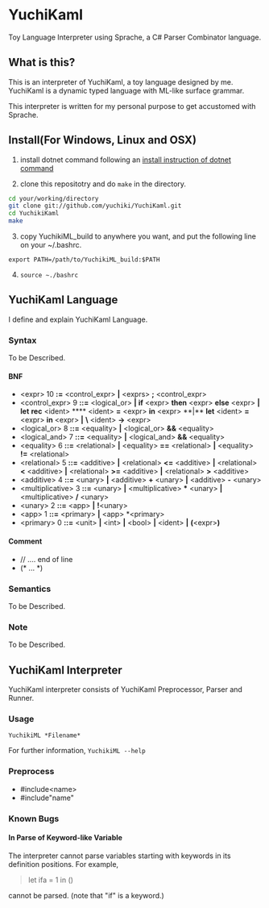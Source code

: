 # YuchiKaml

Toy Language Interpreter using Sprache, a C# Parser Combinator language.

## What is this?

This is an interpreter of YuchiKaml, a toy language designed by me.
YuchiKaml is a dynamic typed language with ML-like surface grammar.

This interpreter is written for my personal purpose to get accustomed with Sprache.

## Install(For Windows, Linux and OSX)

1. install dotnet command following an [install instruction of dotnet command](https://dotnet.microsoft.com/learn/dotnet/hello-world-tutorial)

2. clone this repositotry and do `make` in the directory.

```sh
cd your/working/directory
git clone git://github.com/yuchiki/YuchiKaml.git
cd YuchikiKaml
make
```

3. copy YuchikiML_build to anywhere you want, and put the following line on your ~/.bashrc.

`export PATH=/path/to/YuchikiML_build:$PATH`

4. `source ~./bashrc`


## YuchiKaml Language

I define and explain YuchiKaml Language.

### Syntax

To be Described.

#### BNF

-   \<expr\> 10 **:=** \<control_expr> **|** \<exprs\> **;** \<control_expr>
-   \<control_expr\> 9 **::=** \<logical_or\> **|** **if** \<expr\> **then** \<expr\> **else** \<expr\> **|** **let** **rec** \<ident\> **\*\* <ident\> **=** \<expr\> **in** \<expr\> **|\*\* **let** \<ident\> **=** \<expr\> **in** \<expr\> **|** **\\** \<ident\> **->** \<expr\>
-   \<logical_or\> 8 **::=** \<equality\> **|** \<logical_or\> **&&** \<equality\>
-   \<logical_and\> 7 **::=** \<equality\> **|** \<logical_and\> **&&** \<equality\>
-   \<equality\> 6 **::=** \<relational\> **|** \<equality\> **==** \<relational\> **|** \<equality\> **!=** \<relational\>
-   \<relational\> 5 **::=** \<additive\> **|** \<relational\> **<=** \<additive\> **|** \<relational\> **<** \<additive\> **|** <relational\> **>=** \<additive\> **|** \<relational\> **>** \<additive\>
-   \<additive\> 4 **::=** \<unary\> **|** \<additive\> **+** \<unary\> **|** \<additive\> **-** \<unary\>
-   \<multiplicative\> 3 **::=** \<unary\> **|** \<multiplicative\> **\*** \<unary\> **|** \<multiplicative\> **/** \<unary\>
-   \<unary\> 2 **::=** \<app\> **|** **!**\<unary\>
-   \<app\> 1 **::=** \<primary\> **|** \<app\> \*<primary\>
-   \<primary\> 0 **::=** \<unit\> **|** \<int\> **|** \<bool\> **|** \<ident\> **|** **(**\<expr\>**)**

#### Comment

-   // .... end of line
-   (* ... *)

### Semantics

To be Described.

### Note

To be Described.

## YuchiKaml Interpreter

YuchiKaml interpreter consists of YuchiKaml Preprocessor, Parser and Runner.

### Usage

`YuchikiML *Filename*`

For further information, 
`YuchikiML --help`

### Preprocess

-   #include\<name\>
-   #include"name"

### Known Bugs

#### In Parse of Keyword-like Variable

The interpreter cannot parse variables starting with keywords in its definition positions.
For example,

> let ifa = 1 in ()

cannot be parsed. (note that "if" is a keyword.)

